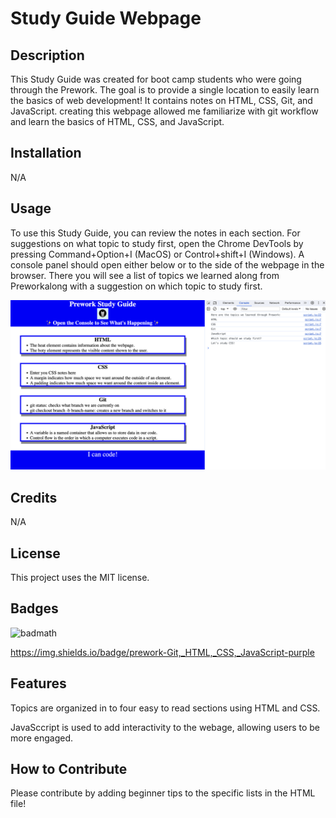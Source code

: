 # Study Guide Webpage

## Description

This Study Guide was created for boot camp students who were going through the Prework. The goal is to provide a single location to easily learn the basics of web development! It contains notes on HTML, CSS, Git, and JavaScript. creating this webpage allowed me familiarize with git workflow and learn the basics of HTML, CSS, and JavaScript.

## Installation

N/A

## Usage

To use this Study Guide, you can review the notes in each section. For suggestions on what topic to study first, open the Chrome DevTools by pressing Command+Option+I (MacOS) or Control+shift+I (Windows). A console panel should open either below or to the side of the webpage in the browser. There you will see a list of topics we learned along from Preworkalong with a suggestion on which topic to study first.

![screenshot of study guide webpage](assets/images/study-guide-webpage.png)

## Credits

N/A

## License

This project uses the MIT license.

## Badges

![badmath](https://img.shields.io/github/languages/top/nielsenjared/badmath)

https://img.shields.io/badge/prework-Git,_HTML,_CSS,_JavaScript-purple

## Features

Topics are organized in to four easy to read sections using HTML and CSS. 

JavaSccript is used to add interactivity to the webage, allowing users to be more engaged.

## How to Contribute

Please contribute by adding beginner tips to the specific lists in the HTML file!

